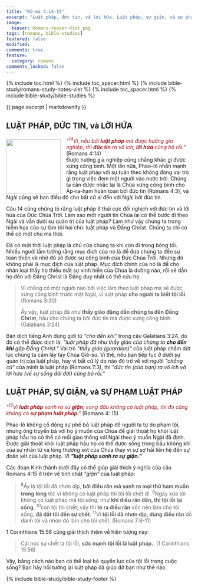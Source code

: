 ```yaml
---
title: "Rô-ma 4:14-15"
excerpt: "Luật pháp, đức tin, và lời hứa. Luật pháp, sự giận, và sự phạm luật pháp."
image:
  teaser: Romans-teaser-Viet.png
tags: [romans, bible-studies]
featured: false
modified:
comments: true
feature:
  category: romans
comments_locked: false
---
```


{% include toc.html %}
{% include toc_spacer.html %}
{% include bible-study/romans-study-notes-viet %}
{% include toc_spacer.html %}
{% include bible-study/bible-studies %}

{{ page.excerpt | markdownify }}

## LUẬT PHÁP, ĐỨC TIN, và LỜI HỨA

<div>
<p>
<img alt src="http://vacsf.org/assets/images/Romans-teaser-Viet.png" style="border: 0px none; margin: 7px 15px 0px 0px; max-width: 100%; height: 148px; padding: 0px; float: left;">
    <span style="color: rgb(159, 29, 33);"><i>"<sup>14</sup>Vì, nếu bởi <strong>luật pháp</strong> mà được hưởng gia nghiệp, thì <strong>đức tin</strong> ra vô ích, <strong>lời hứa</strong> cũng bỏ rồi."</i></span> (Romans 4:14)<br />Được hưởng gia nghiệp cũng chẳng khác gì được xưng công bình. Một lần nữa, Phao-lô nhấn mạnh rằng luật pháp với sự tuân theo không đóng vai trò gì trong việc đem một người vào nước trời. Chúng ta cần được nhắc lại là Chúa xưng công bình cho Áp-ra-ham hoàn toàn bởi đức tin (Romans 4:3), và Ngài cũng sẽ ban điều đó cho bất cứ ai đến với Ngài bởi đức tin.</p>
</div>

Câu 14 cũng chứng tỏ rằng luật pháp ở thái cực đối nghịch với đức tin và lời hứa của Đức Chúa Trời. Làm sao một người tin Chúa lại có thể bước đi theo Ngài và vẫn dưới sự quản trị của luật pháp? Làm như vậy chúng ta trong hiểm họa của sự làm tôi hai chủ: luật pháp và Đấng Christ. Chúng ta chỉ có thể có một chủ mà thôi.

Đã có một thời luật pháp là chủ của chúng ta khi còn đi trong bóng tối. Nhiều người lầm tưởng rằng mục đích của nó là để đưa chúng ta đến sự toàn thiện và nhờ đó sẽ được sự công bình của Đức Chúa Trời. Nhưng đó không phải là mục đích của luật pháp. Mục đích chính của nó là để cho nhân loại thấy họ thiếu mất sự vinh hiển của Chúa là dường nào, rồi sẽ dẫn họ đến với Đấng Christ là Đấng duy nhất có thể cứu họ.

> Vì chẳng có một người nào bởi việc làm theo luật pháp mà sẽ được xưng công bình trước mặt Ngài, vì luật pháp <strong>cho người ta biết tội lỗi</strong>. (Romans 3:20)
>
> Ấy vậy, luật pháp đã như <strong>thầy giáo đặng dẫn chúng ta đến Ðấng Christ</strong>, hầu cho chúng ta bởi đức tin mà được xưng công bình. (Galatians 3:24)

Bản dịch tiếng Anh dùng giới từ *"cho đến khi"* trong câu Galatians 3:24, do đó có thể được dịch là: *"luật pháp đã như thầy giáo của chúng ta <strong>cho đến khi</strong> gặp Đấng Christ."* Vai trò *"thầy giáo (guardian)"* của luật pháp chấm dứt lúc chúng ta cầm lấy tay Chúa Giê-su. Vì thế, nếu bạn tiếp tục ở dưới sự quản trị của luật pháp, hay vì bất cứ lý do nào đó trở về với người *"chồng cũ"* của mình là luật pháp (Romans 7:3), thì *"đức tin (của bạn) ra vô ích và lời hứa (về sự sống đời đời) cũng bỏ rồi."*

## LUẬT PHÁP, SỰ GIẬN, và SỰ PHẠM LUẬT PHÁP

<span style="color: rgb(159, 29, 33);">
<i>"<sup>15</sup>Vì <strong>luật pháp</strong> sanh ra sự <strong>giận</strong>; song đâu không có luật pháp, thì đó cũng không có <strong>sự phạm luật pháp</strong>."</i></span> (Romans 4: 15)

Phao-lô không cổ động sự phế bỏ luật pháp để người ta tự do phạm tội, nhưng ông truyền bá với họ ý muốn của Chúa để giải thoát họ khỏi luật pháp hầu họ có thể có mối giao thông với Ngài theo ý muốn Ngài đã định. Được giải thoát khỏi luật pháp hầu họ có thể được sống trong bầu không khí của sự nhân từ và lòng thương xót của Chúa thay vì sự sợ hãi liên hệ đến sự đoãn xét của luật pháp. Vì ***"luật pháp sanh ra sự giận."***

Các đoạn Kinh thánh dưới đây có thể giúp giải thích ý nghĩa của câu Romans 4:15 ở trên về tính chất *"giận"* của luật pháp:

> <sup>8</sup>Ấy là tội lỗi đã nhơn dịp, <strong>bởi điều răn mà sanh ra mọi thứ ham muốn trong lòng</strong> tôi: vì không có luật pháp thì tội lỗi chết đi.
> <sup>9</sup>Ngày xưa tôi không có luật pháp mà tôi sống; như <strong>khi điều răn đến, thì tội lỗi lại sống</strong>,
> <sup>10</sup>còn tôi thì chết; vậy thì <strong>té ra điều răn</strong> vốn nên làm cho tôi sống, <strong>đã dắt tôi đến sự chết</strong>.
> <sup>11</sup>Vì <strong>tội lỗi đã nhơn dịp, dùng điều răn</strong> dỗ dành tôi và nhơn đó làm cho tôi chết. (Romans 7:8-11)

1 Corinthians 15:56 cũng giải thích thêm về hiện tượng này:

> Cái nọc sự chết là tội lỗi, <strong>sức mạnh tội lỗi là luật pháp.</strong>. (1 Corinthians 15:56)

Vậy, bằng cách nào bạn có thể loại bỏ quyền lực của tội lỗi trong cuộc sống? Bạn hãy hồi tưởng lại luật pháp đã giúp đỡ bạn như thế nào.


{% include bible-study/bible-study-footer %}
